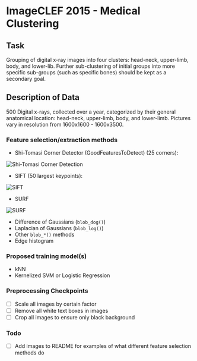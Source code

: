 # ImageCLEF 2015 - Medical Clustering

## Task

Grouping of digital x-ray images into four clusters: head-neck, upper-limb, body, and lower-lib.
Further sub-clustering of initial groups into more specific sub-groups (such as specific bones)
should be kept as a secondary goal.

## Description of Data

500 Digital x-rays, collected over a year, categorized by their general anatomical location:
head-neck, upper-limb, body, and lower-limb. Pictures vary in resolution from 1600x1600 - 1600x3500.

### Feature selection/extraction methods
- Shi-Tomasi Corner Detector (GoodFeaturesToDetect) (25 corners):

![Shi-Tomasi Corner Detection][shi-tomasi-corn]

- SIFT (50 largest keypoints):

![SIFT][sift]

- SURF

![SURF][surf]

- Difference of Gaussians (`blob_dog()`)
- Laplacian of Gaussians (`blob_log()`)
- Other `blob_*()` methods
- Edge histogram

### Proposed training model(s)
- kNN
- Kernelized SVM or Logistic Regression

### Preprocessing Checkpoints
- [ ] Scale all images by certain factor
- [ ] Remove all white text boxes in images
- [ ] Crop all images to ensure only black background

### Todo
- [ ] Add images to README for examples of what different feature selection methods do

[shi-tomasi-corn]: https://github.com/magrimes/medical-clustering/blob/master/examples/shi-tomasi-corners.jpeg
[sift]: https://github.com/magrimes/medical-clustering/blob/master/examples/sift_keypoints.jpg
[surf]: https://github.com/magrimes/medical-clustering/blob/master/examples/surf-keypoints.jpg
